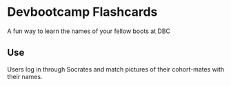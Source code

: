 # Devbootcamp Flashcards

A fun way to learn the names of your fellow boots at DBC

## Use

Users log in through Socrates and match pictures of their cohort-mates with their names.
